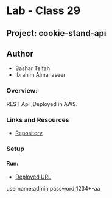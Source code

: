 # Lab - Class 29

## Project: cookie-stand-api

## Author
- Bashar Telfah
- Ibrahim Almanaseer

### Overview:

REST Api ,Deployed in AWS.



### Links and Resources

- [Repository](https://github.com/Bashra99/cookie-stand-api)



### Setup


#### Run:

-  [Deployed URL](http://44.200.26.166:8001/api/v1/cookie_stands/)


username:admin
password:1234+-aa
